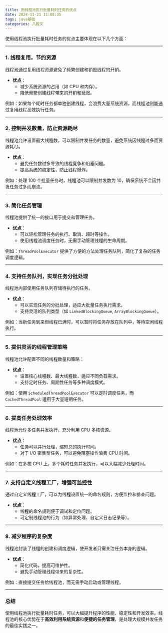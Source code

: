 ```yaml
---
title: 用线程池执行批量耗时任务的优点
date: 2024-11-21 11:08:35
tags: java基础
categories: 八股文
---
```


使用线程池执行批量耗时任务的优点主要体现在以下几个方面：

---

### 1. **线程复用，节约资源**

线程池通过复用线程资源避免了频繁创建和销毁线程的开销。  

- **优点**：  
  - 减少系统资源的占用（如 CPU 和内存）。  
  - 降低频繁创建线程带来的开销和延迟。  

例如：如果每个耗时任务都单独创建线程，会浪费大量系统资源，而线程池则能通过复用线程高效执行任务。

---

### 2. **控制并发数量，防止资源耗尽**

线程池允许设置最大线程数，可以限制并发任务的数量，避免系统因线程过多而资源耗尽。  

- **优点**：  
  - 避免任务数过多导致的线程竞争和阻塞问题。  
  - 提高系统的稳定性，防止线程爆炸。

例如：处理 100 个批量任务时，线程池可以限制并发数为 10，确保系统不会因并发任务过多而崩溃。

---

### 3. **简化任务管理**

线程池提供了统一的接口用于提交和管理任务。  

- **优点**：  
  - 可以轻松管理任务的执行、取消、超时等操作。  
  - 使用线程池调度任务时，无需手动管理线程的生命周期。

例如：`ThreadPoolExecutor` 提供了方便的方法处理任务队列，简化了复杂的任务调度逻辑。

---

### 4. **支持任务队列，实现任务分批处理**

线程池内部使用任务队列存储待执行的任务。  

- **优点**：  
  - 可以实现任务的分批处理，适应大批量任务执行需求。  
  - 支持灵活的队列类型（如 `LinkedBlockingQueue`, `ArrayBlockingQueue`）。

例如：当新任务到来但线程已满时，可以暂时将任务存放在队列中，等待空闲线程执行。

---

### 5. **提供灵活的线程管理策略**

线程池允许配置不同的线程数量和策略：  

- **优点**：  
  - 设置核心线程数、最大线程数，适应不同负载需求。  
  - 支持定时任务、周期性任务等多种调度模式。

例如：使用 `ScheduledThreadPoolExecutor` 可以定时调度任务，而 `CachedThreadPool` 适用于大量短期任务。

---

### 6. **提高任务处理效率**

线程池允许多任务并发执行，充分利用 CPU 多核资源。  

- **优点**：  
  - 任务可以并行处理，缩短总的执行时间。  
  - 对于 I/O 密集型任务，可以避免阻塞操作浪费 CPU 时间。

例如：在多核 CPU 上，多个耗时任务并发执行，可以大幅减少处理时间。

---

### 7. **支持自定义线程工厂，增强可监控性**

通过自定义线程工厂，可以为线程设置统一的命名规则，方便监控和排查问题。  

- **优点**：  
  - 线程的命名规则便于调试和定位问题。  
  - 可定制线程池的行为（如异常处理、自定义日志记录等）。

---

### 8. **减少程序的复杂度**

线程池封装了线程的创建和调度逻辑，使开发者只需关注任务本身的逻辑。  

- **优点**：  
  - 简化代码，提高可维护性。  
  - 避免手动管理线程带来的复杂性。

例如：直接提交任务给线程池，而无需手动启动或管理线程。

---

### **总结**

使用线程池执行批量耗时任务，可以大幅提升程序的性能、稳定性和开发效率。线程池的核心优势在于**高效利用系统资源**和**便捷的任务管理**，是处理大规模并发任务的最佳实践之一。
